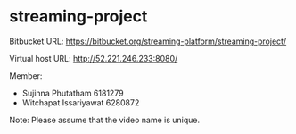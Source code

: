 # streaming-project

Bitbucket URL: https://bitbucket.org/streaming-platform/streaming-project/

Virtual host URL: http://52.221.246.233:8080/

Member:
- Sujinna Phutatham 6181279
- Witchapat Issariyawat 6280872

Note: Please assume that the video name is unique.
